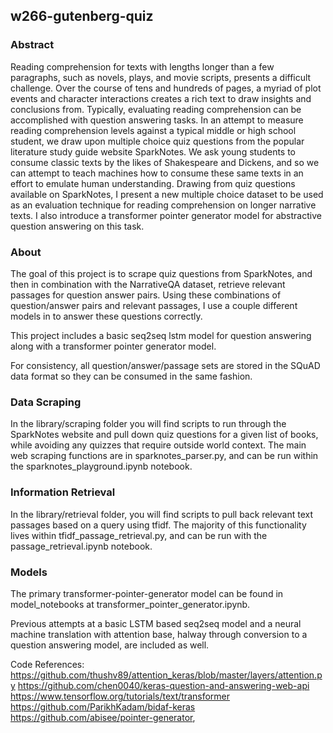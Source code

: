 ## w266-gutenberg-quiz

### Abstract
Reading comprehension for texts with lengths longer than a few paragraphs, such as novels, plays, and movie scripts, presents a difficult challenge. Over the course of tens and hundreds of pages, a myriad of plot events and character interactions creates a rich text to draw insights and conclusions from. Typically, evaluating reading comprehension can be accomplished with question answering tasks. In an attempt to measure reading comprehension levels against a typical middle or high school student, we draw upon multiple choice quiz questions from the popular literature study guide website SparkNotes. We ask young students to consume classic texts by the likes of Shakespeare and Dickens, and so we can attempt to teach machines how to consume these same texts in an effort to emulate human understanding. Drawing from quiz questions available on SparkNotes, I present a new multiple choice dataset to be used as an evaluation technique for reading comprehension on longer narrative texts. I also introduce a transformer pointer generator model for abstractive question answering on this task.

### About
The goal of this project is to scrape quiz questions from SparkNotes, and then in combination with the NarrativeQA dataset, retrieve relevant passages for question answer pairs. Using these combinations of question/answer pairs and relevant passages, I use a couple different models in to answer these questions correctly.

This project includes a basic seq2seq lstm model for question answering along with a transformer pointer generator model. 

For consistency, all question/answer/passage sets are stored in the SQuAD data format so they can be consumed in the same fashion.

### Data Scraping
In the library/scraping folder you will find scripts to run through the SparkNotes website and pull down quiz questions for a given list of books, while avoiding any quizzes that require outside world context. The main web scraping functions are in sparknotes_parser.py, and can be run within the sparknotes_playground.ipynb notebook.

### Information Retrieval
In the library/retrieval folder, you will find scripts to pull back relevant text passages based on a query using tfidf. The majority of this functionality lives within tfidf_passage_retrieval.py, and can be run with the passage_retrieval.ipynb notebook.

### Models
The primary transformer-pointer-generator model can be found in model_notebooks at transformer_pointer_generator.ipynb.

Previous attempts at a basic LSTM based seq2seq model and a neural machine translation with attention base, halway through conversion to a question answering model, are included as well.


Code References:
https://github.com/thushv89/attention_keras/blob/master/layers/attention.py
https://github.com/chen0040/keras-question-and-answering-web-api
https://www.tensorflow.org/tutorials/text/transformer
https://github.com/ParikhKadam/bidaf-keras
https://github.com/abisee/pointer-generator,
